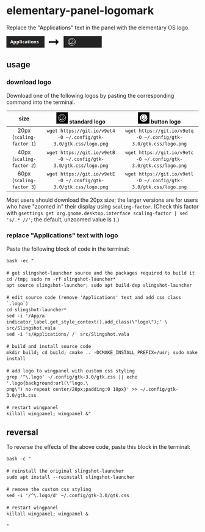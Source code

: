 # elementary-panel-logomark

Replace the "Applications" text in the panel with the elementary OS logo.

<img src="example.png" width="250">

## usage

### download logo

Download one of the following logos by pasting the corresponding command into the terminal.

 size                      | <img src="example-logo-standard.png" width="30"> standard logo    | <img src="example-logo-button.png" width="30"> button logo
:-------------------------:|:-----------------------------------------------------------------:|:-----------------------------------------------------------------:
 20px (`scaling-factor 1`) | `wget https://git.io/v9et4 -O ~/.config/gtk-3.0/gtk.css/logo.png` | `wget https://git.io/v9etq -O ~/.config/gtk-3.0/gtk.css/logo.png`
 40px (`scaling-factor 2`) | `wget https://git.io/v9etB -O ~/.config/gtk-3.0/gtk.css/logo.png` | `wget https://git.io/v9etc -O ~/.config/gtk-3.0/gtk.css/logo.png`
 60px (`scaling-factor 3`) | `wget https://git.io/v9etE -O ~/.config/gtk-3.0/gtk.css/logo.png` | `wget https://git.io/v9etl -O ~/.config/gtk-3.0/gtk.css/logo.png`

Most users should download the 20px size; the larger versions are for users who have "zoomed in" their display using `scaling-factor`. (Check this factor with `gsettings get org.gnome.desktop.interface scaling-factor | sed 's/.* //'`; the default, unzoomed value is `1`.)

### replace "Applications" text with logo

Paste the following block of code in the terminal:

```
bash -ec "

# get slingshot-launcher source and the packages required to build it
cd /tmp; sudo rm -rf slingshot-launcher*
apt source slingshot-launcher; sudo apt build-dep slingshot-launcher

# edit source code (remove 'Applications' text and add css class `.logo`)
cd slingshot-launcher*
sed -i '/App/a indicator_label.get_style_context().add_class(\"logo\");' \
src/Slingshot.vala
sed -i 's/Applications/ /' src/Slingshot.vala

# build and install source code
mkdir build; cd build; cmake .. -DCMAKE_INSTALL_PREFIX=/usr; sudo make install

# add logo to wingpanel with custom css styling
grep '^\.logo' ~/.config/gtk-3.0/gtk.css || echo '.logo{background:url(\"logo.\
png\") no-repeat center/20px;padding:0 10px}' >> ~/.config/gtk-3.0/gtk.css

# restart wingpanel
killall wingpanel; wingpanel &"
```

## reversal

To reverse the effects of the above code, paste this block in the terminal:

```
bash -c "

# reinstall the original slingshot-launcher
sudo apt install --reinstall slingshot-launcher

# remove the custom css styling
sed -i '/^\.logo/d' ~/.config/gtk-3.0/gtk.css

# restart wingpanel
killall wingpanel; wingpanel &

"
```

